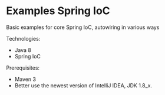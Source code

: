 # Examples Spring IoC

Basic examples for core Spring IoC, autowiring in various ways

Technologies:
- Java 8
- Spring IoC

Prerequisites:
- Maven 3
- Better use the newest version of IntelliJ IDEA, JDK 1.8_x.

